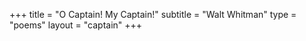 +++
title = "O Captain! My Captain!"
subtitle = "Walt Whitman"
type = "poems"
layout = "captain"
+++
